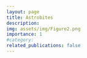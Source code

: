 ```yaml
---
layout: page
title: Astrobites
description: 
img: assets/img/Figure2.png
importance: 1
#category: 
related_publications: false
---
```


